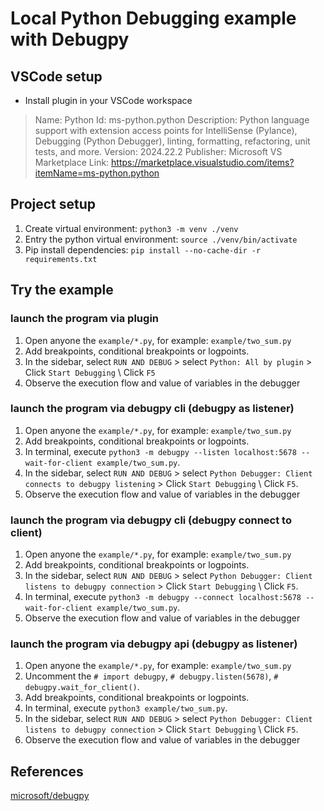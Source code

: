 # Local Python Debugging example with Debugpy

## VSCode setup

- Install plugin in your VSCode workspace

> Name: Python
Id: ms-python.python
Description: Python language support with extension access points for IntelliSense (Pylance), Debugging (Python Debugger), linting, formatting, refactoring, unit tests, and more.
Version: 2024.22.2
Publisher: Microsoft
VS Marketplace Link: https://marketplace.visualstudio.com/items?itemName=ms-python.python

## Project setup

1. Create virtual environment: `python3 -m venv ./venv`
2. Entry the python virtual environment: `source ./venv/bin/activate`
3. Pip install dependencies: `pip install --no-cache-dir -r requirements.txt`

## Try the example

### launch the program via plugin

1. Open anyone the `example/*.py`, for example: `example/two_sum.py`
2. Add breakpoints, conditional breakpoints or logpoints.
3. In the sidebar, select `RUN AND DEBUG` > select `Python: All by plugin` > Click `Start Debugging` \ Click `F5`
4. Observe the execution flow and value of variables in the debugger

### launch the program via debugpy cli (debugpy as listener)

1. Open anyone the `example/*.py`, for example: `example/two_sum.py`
2. Add breakpoints, conditional breakpoints or logpoints.
3. In terminal, execute `python3 -m debugpy --listen localhost:5678 --wait-for-client example/two_sum.py`.
4. In the sidebar, select `RUN AND DEBUG` > select `Python Debugger: Client connects to debugpy listening` > Click `Start Debugging` \ Click `F5`.
5. Observe the execution flow and value of variables in the debugger

### launch the program via debugpy cli (debugpy connect to client)

1. Open anyone the `example/*.py`, for example: `example/two_sum.py`
2. Add breakpoints, conditional breakpoints or logpoints.
3. In the sidebar, select `RUN AND DEBUG` > select `Python Debugger: Client listens to debugpy connection` > Click `Start Debugging` \ Click `F5`.
4. In terminal, execute `python3 -m debugpy --connect localhost:5678 --wait-for-client example/two_sum.py`.
5. Observe the execution flow and value of variables in the debugger

### launch the program via debugpy api (debugpy as listener)

1. Open anyone the `example/*.py`, for example: `example/two_sum.py`
2. Uncomment the `# import debugpy`, `# debugpy.listen(5678)`, `# debugpy.wait_for_client()`.
3. Add breakpoints, conditional breakpoints or logpoints.
4. In terminal, execute `python3 example/two_sum.py`.
5. In the sidebar, select `RUN AND DEBUG` > select `Python Debugger: Client listens to debugpy connection` > Click `Start Debugging` \ Click `F5`.
6. Observe the execution flow and value of variables in the debugger

## References
[microsoft/debugpy](https://github.com/microsoft/debugpy)